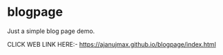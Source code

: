 # blogpage
Just a simple blog page demo.

CLICK WEB LINK HERE:- https://ajanujmax.github.io/blogpage/index.html
